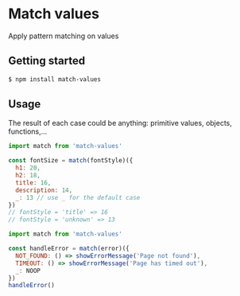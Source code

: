 # Match values

Apply pattern matching on values

## Getting started

```bash
$ npm install match-values
```

## Usage

The result of each case could be anything: primitive values, objects, functions,...

```js
import match from 'match-values'

const fontSize = match(fontStyle)({
  h1: 20,
  h2: 18,
  title: 16,
  description: 14,
  _: 13 // use _ for the default case
})
// fontStyle = 'title' => 16
// fontStyle = 'unknown' => 13
```

```js
import match from 'match-values'

const handleError = match(error)({
  NOT_FOUND: () => showErrorMessage('Page not found'),
  TIMEOUT: () => showErrorMessage('Page has timed out'),
  _: NOOP
})
handleError()
```
